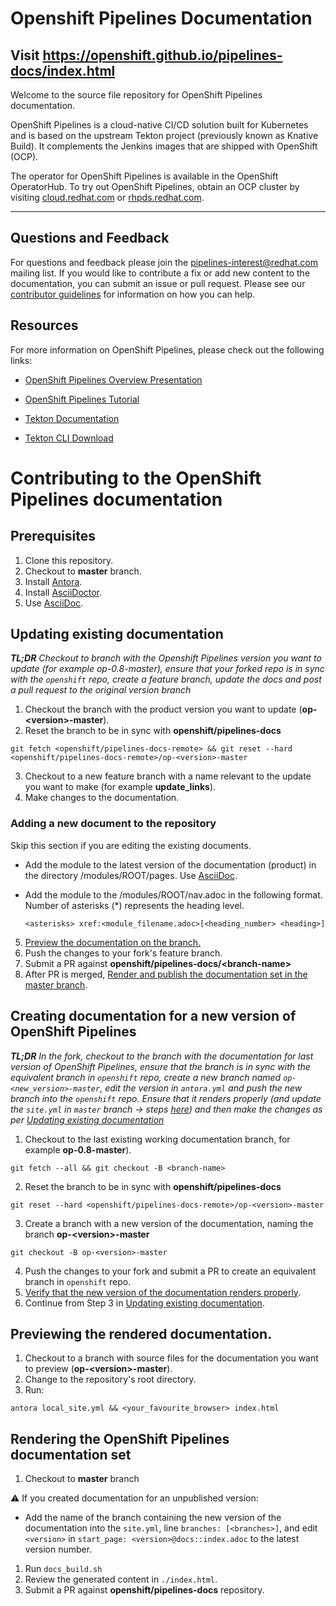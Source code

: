 # Openshift Pipelines Documentation

## Visit https://openshift.github.io/pipelines-docs/index.html

Welcome to the source file repository for OpenShift Pipelines documentation.

OpenShift Pipelines is a cloud-native CI/CD solution built for Kubernetes and is based on the upstream Tekton project (previously known as Knative Build).
It complements the Jenkins images that are shipped with OpenShift (OCP).

The operator for OpenShift Pipelines is available in the OpenShift OperatorHub.
To try out OpenShift Pipelines, obtain an OCP cluster by visiting [cloud.redhat.com](https://cloud.redhat.com) or [rhpds.redhat.com](https://rhpds.redhat.com).


----------------------------------------


## Questions and Feedback

For questions and feedback please join the pipelines-interest@redhat.com mailing list. If you would like to contribute a fix or add new content to the documentation, you can submit an issue or pull request. Please see our [contributor guidelines](contributing/con_contributing-documentation.md) for information on how you can help.


## Resources

For more information on OpenShift Pipelines, please check out the following links:

* [OpenShift Pipelines Overview Presentation](https://docs.google.com/presentation/d/1E6FChdbIrMHlynF-yvEMrTiAnR8rwMdvebBxPgdcmrE/edit#slide=id.g547716335e_0_260)

* [OpenShift Pipelines Tutorial](https://github.com/openshift/pipelines-tutorial/)

* [Tekton Documentation](https://github.com/tektoncd/pipeline/tree/master/docs)

* [Tekton CLI Download](https://github.com/tektoncd/cli/tree/v0.1.2)


# <a name="updating"></a>Contributing to the OpenShift Pipelines documentation

## <a name="prereqs_antora"></a>Prerequisites
1. Clone this repository.
1. Checkout to **master** branch.
1. Install [Antora](https://docs.antora.org).
1. Install [AsciiDoctor](https://asciidoctor.org/).
1. Use [AsciiDoc](https://asciidoctor.org/docs/asciidoc-syntax-quick-reference/).

## <a name="existing_docs"></a> Updating existing documentation
***TL;DR**  Checkout to branch with the Openshift Pipelines version you want to update (for example op-0.8-master), ensure that your forked repo is in sync with the `openshift` repo, create a feature branch, update the docs and post a pull request to the original version branch*

1. Checkout the branch with the product version you want to update (**op-<version\>-master**).
1. Reset the branch to be in sync with **openshift/pipelines-docs**
```
git fetch <openshift/pipelines-docs-remote> && git reset --hard <openshift/pipelines-docs-remote>/op-<version>-master
```
3. Checkout to a new feature branch with a name relevant to the update you want to make (for example **update_links**).
4. Make changes to the documentation.
### <a name="new_doc"></a> Adding a new document to the repository
Skip this section if you are editing the existing documents.
    
- Add the module to the latest version of the documentation (product) in the directory /modules/ROOT/pages. Use [AsciiDoc](https://asciidoctor.org/).
    
- Add the module to the /modules/ROOT/nav.adoc in the following format. Number of asterisks (*) represents the heading level.

    ```
    <asterisks> xref:<module_filename.adoc>[<heading_number> <heading>]
    ```    

5. [Preview the documentation on the branch.](#preview_on_branch)
6. Push the changes to your fork's feature branch.
7. Submit a PR against **openshift/pipelines-docs/<branch-name\>**
8. After PR is merged, [Render and publish the documentation set in the master branch](#full_render).
<!--^^^^ This section should be done ^^^^^^-->

## <a name="existing_docs"></a> Creating documentation for a new version of OpenShift Pipelines

***TL;DR** In the fork, checkout to the branch with the documentation for last version of OpenShift Pipelines, ensure that the branch is in sync with the equivalent branch in `openshift` repo, create a new branch named `op-<new_version>-master`, edit the version in `antora.yml` and push the new branch into the `openshift` repo. Ensure that it renders properly (and update the `site.yml` in `master` branch -> steps [here](#full_render)) and then make the changes as per [Updating existing documentation](#existing_docs)*

1. Checkout to the last existing working documentation branch, for example **op-0.8-master**).
```
git fetch --all && git checkout -B <branch-name>
```
2. Reset the branch to be in sync with **openshift/pipelines-docs**
```
git reset --hard <openshift/pipelines-docs-remote>/op-<version>-master
```
3. Create a branch with a new version of the documentation, naming the branch **op-<version\>-master**
```
git checkout -B op-<version>-master
```
4. Push the changes to your fork and submit a PR to create an equivalent branch in `openshift` repo.
5. [Verify that the new version of the documentation renders properly](#full_render).
6. Continue from Step 3 in [Updating existing documentation](#existing_docs).


## <a name="preview_on_branch"></a> Previewing the rendered documentation.
1. Checkout to a branch with source files for the documentation you want to preview (**op-<version\>-master**).
1. Change to the repository's root directory.
1. Run:
```
antora local_site.yml && <your_favourite_browser> index.html
```

##  <a name="full_render"></a> Rendering the OpenShift Pipelines documentation set

1. Checkout to **master** branch

:warning: 
    If you created documentation for an unpublished version: 
    
- Add the name of the branch containing the new version of the documentation into the `site.yml`, line `branches: [<branches>]`, and edit `<version>` in `start_page: <version>@docs::index.adoc` to the latest version number.

1. Run `docs_build.sh`
1. Review the generated content in `./index.html`.
1. Submit a PR against **openshift/pipelines-docs** repository.
